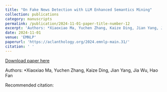 ```yaml
---
title: "On Fake News Detection with LLM Enhanced Semantics Mining"
collection: publications
category: manuscripts
permalink: /publication/2024-11-01-paper-title-number-12
excerpt: 'Authors: *Xiaoxiao Ma, Yuchen Zhang, Kaize Ding, Jian Yang, Jia Wu, Hao Fan'
date: 2024-11-01
venue: 'EMNLP'
paperurl: 'https://aclanthology.org/2024.emnlp-main.31/'
citation: ' '
---
```


<a href='https://aclanthology.org/2024.emnlp-main.31/'>Download paper here</a>

Authors: *Xiaoxiao Ma, Yuchen Zhang, Kaize Ding, Jian Yang, Jia Wu, Hao Fan

Recommended citation:  